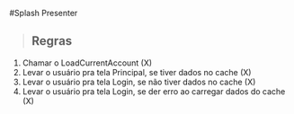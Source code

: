 #Splash Presenter

>## Regras
1. Chamar o LoadCurrentAccount (X)
2. Levar o usuário pra tela Principal, se tiver dados no cache (X)
3. Levar o usuário pra tela Login, se não tiver dados no cache (X)
4. Levar o usuário pra tela Login, se der erro ao carregar dados do cache (X)
